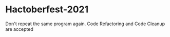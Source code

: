 # Hactoberfest-2021

Don't repeat the same program again.
Code Refactoring and Code Cleanup are accepted